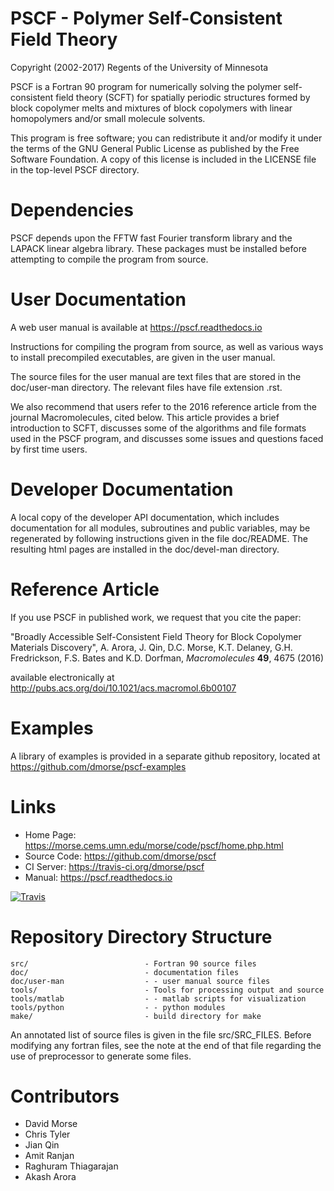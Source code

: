 # PSCF - Polymer Self-Consistent Field Theory

Copyright (2002-2017) Regents of the University of Minnesota

PSCF is a Fortran 90 program for numerically solving the polymer
self-consistent field theory (SCFT) for spatially periodic structures 
formed by block copolymer melts and mixtures of block copolymers with
linear homopolymers and/or small molecule solvents.

This program is free software; you can redistribute it and/or modify
it under the terms of the GNU General Public License as published by
the Free Software Foundation. A copy of this license is included in
the LICENSE file in the top-level PSCF directory.

# Dependencies

PSCF depends upon the FFTW fast Fourier transform library and the
LAPACK linear algebra library.  These packages must be installed
before attempting to compile the program from source.

# User Documentation

A web user manual is available at https://pscf.readthedocs.io

Instructions for compiling the program from source, as well as various
ways to install precompiled executables, are given in the user manual.

The source files for the user manual are text files that are stored in
the doc/user-man directory. The relevant files have file extension .rst.

We also recommend that users refer to the 2016 reference article from the 
journal Macromolecules, cited below. This article provides a brief introduction 
to SCFT, discusses some of the algorithms and file formats used in the PSCF 
program, and discusses some issues and questions faced by first time users.

# Developer Documentation

A local copy of the developer API documentation, which includes
documentation for all modules, subroutines and public variables, may
be regenerated by following instructions given in the file doc/README.
The resulting html pages are installed in the doc/devel-man directory.

# Reference Article 

If you use PSCF in published work, we request that you cite the paper:

"Broadly Accessible Self-Consistent Field Theory for Block Copolymer
Materials Discovery", A. Arora, J. Qin, D.C. Morse, K.T. Delaney,
G.H. Fredrickson, F.S. Bates and K.D. Dorfman, 
*Macromolecules* **49**, 4675 (2016)

available electronically at http://pubs.acs.org/doi/10.1021/acs.macromol.6b00107

# Examples

A library of examples is provided in a separate github repository,
located at https://github.com/dmorse/pscf-examples

# Links

  - Home Page:    https://morse.cems.umn.edu/morse/code/pscf/home.php.html
  - Source Code:  https://github.com/dmorse/pscf
  - CI Server:    https://travis-ci.org/dmorse/pscf
  - Manual:       https://pscf.readthedocs.io

[buildstatus_image_travis]: https://travis-ci.org/dmorse/pscf.svg?branch=master
[travisci]: https://travis-ci.org/dmorse/pscf

[![Travis][buildstatus_image_travis]][travisci]

# Repository Directory Structure

    src/                          - Fortran 90 source files
    doc/                          - documentation files
    doc/user-man                  - - user manual source files
    tools/                        - Tools for processing output and source
    tools/matlab                  - - matlab scripts for visualization
    tools/python                  - - python modules
    make/                         - build directory for make

An annotated list of source files is given in the file src/SRC_FILES.
Before modifying any fortran files, see the note at the end of that
file regarding the use of preprocessor to generate some files.

# Contributors

- David Morse
- Chris Tyler
- Jian Qin
- Amit Ranjan
- Raghuram Thiagarajan
- Akash Arora

